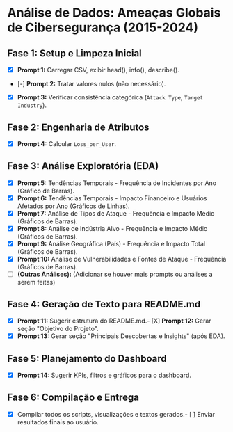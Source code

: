 # Análise de Dados: Ameaças Globais de Cibersegurança (2015-2024)

## Fase 1: Setup e Limpeza Inicial

- [X] **Prompt 1:** Carregar CSV, exibir head(), info(), describe().
- [-] **Prompt 2:** Tratar valores nulos (não necessário).
- [X] **Prompt 3:** Verificar consistência categórica (`Attack Type`, `Target Industry`).

## Fase 2: Engenharia de Atributos

- [X] **Prompt 4:** Calcular `Loss_per_User`.
## Fase 3: Análise Exploratória (EDA)

- [X] **Prompt 5:** Tendências Temporais - Frequência de Incidentes por Ano (Gráfico de Barras).
- [X] **Prompt 6:** Tendências Temporais - Impacto Financeiro e Usuários Afetados por Ano (Gráficos de Linhas).
- [X] **Prompt 7:** Análise de Tipos de Ataque - Frequência e Impacto Médio (Gráficos de Barras).
- [X] **Prompt 8:** Análise de Indústria Alvo - Frequência e Impacto Médio (Gráficos de Barras).
- [X] **Prompt 9:** Análise Geográfica (País) - Frequência e Impacto Total (Gráficos de Barras).
- [X] **Prompt 10:** Análise de Vulnerabilidades e Fontes de Ataque - Frequência (Gráficos de Barras).
- [ ] **(Outras Análises):** (Adicionar se houver mais prompts ou análises a serem feitas)

## Fase 4: Geração de Texto para README.md

- [X] **Prompt 11:** Sugerir estrutura do README.md.- [X] **Prompt 12:** Gerar seção "Objetivo do Projeto".
- [X] **Prompt 13:** Gerar seção "Principais Descobertas e Insights" (após EDA).

## Fase 5: Planejamento do Dashboard

- [X] **Prompt 14:** Sugerir KPIs, filtros e gráficos para o dashboard.
## Fase 6: Compilação e Entrega

- [X] Compilar todos os scripts, visualizações e textos gerados.- [ ] Enviar resultados finais ao usuário.

